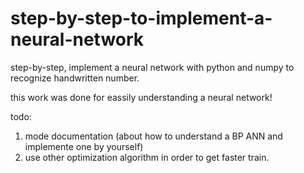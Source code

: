 # step-by-step-to-implement-a-neural-network
step-by-step, implement a neural network with python and numpy to recognize handwritten number. 

this work was done for eassily understanding a neural network!

todo:
1. mode documentation (about how to understand a BP ANN and implemente one by yourself)
2. use other optimization algorithm in order to get faster train.
